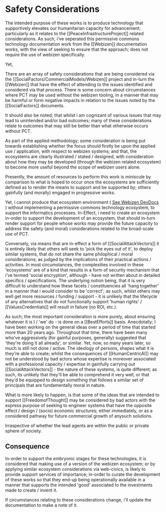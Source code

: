 # Safety Considerations

The intended purpose of these works is to produce technology that supportively elevates our humanitarian capacity for advancement; particularly as it relates to the [[PeaceInfrastructureProject]] related considerations.  As such, i've seperated this permissive commons technology documentation work from the [[Webizen]] documentation works, with the view of seeking to ensure that the approach; does not require the use of webizen specifically.

Yet, 

There are an array of safety considerations that are being considered via the [[SocialFactors/CommercialModels/Webizen]] project and in-turn the  [[Webizen]] that have the effect of attending to the issues identified and considered via that process.  There is some concern about circumstances where PCT may be used without the webizen tooling, in a manner that may be harmful or form negative impacts in relation to the issues noted by the [[SocialFactors]] documents.

It should also be noted; that whilst i am cognizant of various issues that may lead to unintended and/or bad outcomes; many of these considerations relate to outcomes that may still be better than what otherwise occurs without PCT.  

As part of the applied methodology;  some consideration is being put towards establishing whether the focus should firstly be upon the applied use / application, with respect to webizen systems; and that, the ecosystems are clearly illustrated / stated / designed, with consideration about how they may be developed (through the webizen related ecosystem) to  become more useful beyond the scope of webizen users alone. 

Presently, the amount of resources to perform this work is miniscule by comparison to what is hoped to occur once the ecosystems are sufficiently defined as to render the means to support and be supported by; others gainfully (and morally) engaged in progressive works.

Yet, i cannot produce that ecosystem environment ( [See Webizen DevDocs](https://devdocs.webizen.org/) ) without implementing a permissive commons technology ecosystem, to support the informatics processes.  In-Effect, i need to create an ecosystem in-order to support the development of an ecosystem, that should in-turn render support for people whose works may provide the future capacity to address the safety (and moral) considerations related to the broad-scale use of PCT.  

Conversely, via means that are in-effect a form of [[SocialAttackVectors]] it is entirely likely that others will seek to 'pick the eyes out of it', to deploy similar systems, that do not share the same philophical / moral considerations; as judged by the implications of their practical actions / activities.   In most circumstances, the complexities involved in these 'ecosystems' are of a kind that results in a form of security mechanism that i've termed 'social encryption', although - have not written about in detailed specifics / specifications.  The underlying notion being, that it is very difficult to understand how these facets / constituencies all 'hang together' in a manner that i would consider to be 'correct'; as such, whilst others may well get more resources / funding / support - it is unlikely that the lifecycle of any alternatives that do not functionally support 'human rights' /  [[ValuesCredentials]] will result in failure (no ROI, etc.).

As such; the most important consideration is more purely, about ensuring whatever it is I / 'we' do - is done on a [[BestEfforts]] basis.   Anecdotally; I have been working on the general ideas over a period of time that started more than 20 years ago.  Throughout that time, there have been many who've aggressively (for gainful purposes, generally) suggested that 'they're doing it all already', or similar.  Yet, now, so many years later, so much is still not done / active.  The ideology of persons, shapes what it is they're able to create; whilst the consequences of [[HumanCentricAI]] may not be understood by bad actors whose expertise is moreover associated with a professional capacity / expertise in gainfully carrying out [[SocialAttackVectors]] - the nature of these systems, is quite different; as such, its unlikely that they'll be able to comprehend it very well, or that they'd be equipped to design something that follows a similar set of principals that are fundamentally moral in nature.

What is more likely to happen, is that some of the ideas that are intended to support [[FreedomofThought]] may be considered by bad actors with the express purpose of seeking to engineer systems that have the opposite effect / design / (socio) economic structures; either immediately, or as a considered pathway for future commercial growth of anysuch solutions.

Irraspective of whether the lead agents are within the public or private sphere of society.

## Consequence

In-order to support the embryonic stages for these technologies, it is considered that making use of a version of the webizen ecosystem; or by applying similar ecosystem considerations via web-civics, is likely to provide support services of importance; in-order to curate the development of these works so that they end-up being operationally available in a manner that supports the intended 'good' associated to the investments made to create / invent it.

If circumstances relating to these considerations change, i'll update the documentation to make a note of it. 




